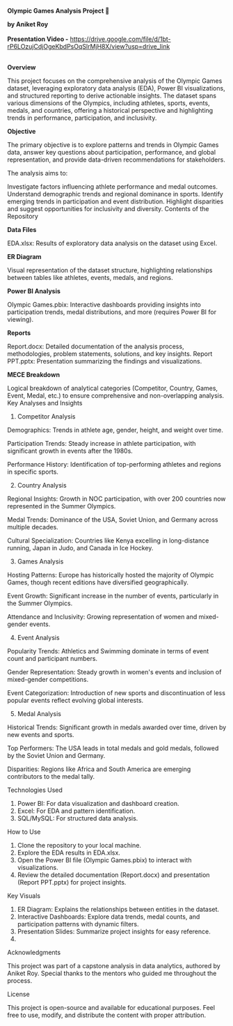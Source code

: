 **Olympic Games Analysis Project 🏅**

**by Aniket Roy** 
<br>
<br>
**Presentation Video -** https://drive.google.com/file/d/1bt-rP6LOzujCdjOgeKbdPsOqSlrMjH8X/view?usp=drive_link
<br>
<br>

**Overview**

This project focuses on the comprehensive analysis of the Olympic Games dataset, leveraging exploratory data analysis (EDA), Power BI visualizations, and structured reporting to derive actionable insights. The dataset spans various dimensions of the Olympics, including athletes, sports, events, medals, and countries, offering a historical perspective and highlighting trends in performance, participation, and inclusivity.

**Objective**

The primary objective is to explore patterns and trends in Olympic Games data, answer key questions about participation, performance, and global representation, and provide data-driven recommendations for stakeholders.

The analysis aims to:

Investigate factors influencing athlete performance and medal outcomes.
Understand demographic trends and regional dominance in sports.
Identify emerging trends in participation and event distribution.
Highlight disparities and suggest opportunities for inclusivity and diversity.
Contents of the Repository

**Data Files**

EDA.xlsx: Results of exploratory data analysis on the dataset using Excel.

**ER Diagram**

Visual representation of the dataset structure, highlighting relationships between tables like athletes, events, medals, and regions.

**Power BI Analysis**

Olympic Games.pbix: Interactive dashboards providing insights into participation trends, medal distributions, and more (requires Power BI for viewing).

**Reports**

Report.docx: Detailed documentation of the analysis process, methodologies, problem statements, solutions, and key insights.
Report PPT.pptx: Presentation summarizing the findings and visualizations.

**MECE Breakdown**

Logical breakdown of analytical categories (Competitor, Country, Games, Event, Medal, etc.) to ensure comprehensive and non-overlapping analysis.
Key Analyses and Insights

1. Competitor Analysis
 
Demographics: Trends in athlete age, gender, height, and weight over time.

Participation Trends: Steady increase in athlete participation, with significant growth in events after the 1980s.

Performance History: Identification of top-performing athletes and regions in specific sports.

2. Country Analysis
   
Regional Insights: Growth in NOC participation, with over 200 countries now represented in the Summer Olympics.

Medal Trends: Dominance of the USA, Soviet Union, and Germany across multiple decades.

Cultural Specialization: Countries like Kenya excelling in long-distance running, Japan in Judo, and Canada in Ice Hockey.

3. Games Analysis
   
Hosting Patterns: Europe has historically hosted the majority of Olympic Games, though recent editions have diversified geographically.

Event Growth: Significant increase in the number of events, particularly in the Summer Olympics.

Attendance and Inclusivity: Growing representation of women and mixed-gender events.

4. Event Analysis
   
Popularity Trends: Athletics and Swimming dominate in terms of event count and participant numbers.

Gender Representation: Steady growth in women's events and inclusion of mixed-gender competitions.

Event Categorization: Introduction of new sports and discontinuation of less popular events reflect evolving global interests.

5. Medal Analysis

Historical Trends: Significant growth in medals awarded over time, driven by new events and sports.

Top Performers: The USA leads in total medals and gold medals, followed by the Soviet Union and Germany.

Disparities: Regions like Africa and South America are emerging contributors to the medal tally.

Technologies Used

1. Power BI: For data visualization and dashboard creation.
2. Excel: For EDA and pattern identification.
3. SQL/MySQL: For structured data analysis.

How to Use
1. Clone the repository to your local machine.
2. Explore the EDA results in EDA.xlsx.
3. Open the Power BI file (Olympic Games.pbix) to interact with visualizations.
4. Review the detailed documentation (Report.docx) and presentation (Report PPT.pptx) for project insights.

Key Visuals

1. ER Diagram: Explains the relationships between entities in the dataset.
2. Interactive Dashboards: Explore data trends, medal counts, and participation patterns with dynamic filters.
3. Presentation Slides: Summarize project insights for easy reference.
4. 
Acknowledgments

This project was part of a capstone analysis in data analytics, authored by Aniket Roy. Special thanks to the mentors who guided me throughout the process.

License

This project is open-source and available for educational purposes. Feel free to use, modify, and distribute the content with proper attribution.
